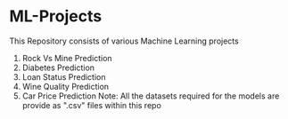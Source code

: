# ML-Projects
This Repository consists of various Machine Learning projects
1. Rock Vs Mine Prediction
2. Diabetes Prediction
3. Loan Status Prediction
4. Wine Quality Prediction
5. Car Price Prediction
Note: All the datasets required for the models are provide as ".csv" files within this repo
